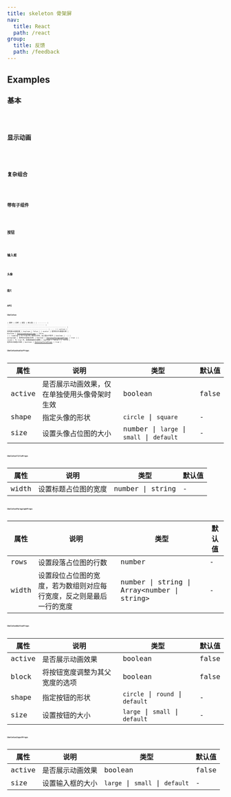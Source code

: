 ```yaml
---
title: skeleton 骨架屏
nav:
  title: React
  path: /react
group:
  title: 反馈
  path: /feedback
---
```


## Examples

### 基本

<code src="./demo/basic" />

### 显示动画

<code src="./demo/active" />

### 复杂组合

<code src="./demo/complex" />

### 带有子组件

<code src="./demo/children" />

### 按钮

<code src="./demo/button" />

### 输入框

<code src="./demo/input" />

### 头像

<code src="./demo/avatar" />

### 图片

<code src="./demo/image" />

## API

### Skeleton

| 属性      | 说明                                   | 类型                                                         | 默认值                                    |
| --------- | -------------------------------------- | ------------------------------------------------------------ | ----------------------------------------- | ---- |
| active    | 是否展示动画效果                       | boolean                                                      | false                                     |
| avatar    | 是否显示头像展位图                     | boolean \| [SkeletonAvatarProps](#SkeletonAvatarProps)       | false                                     |
| loading   | 为 true 时，显示占位符，反之展示子组件 | boolean                                                      | -                                         |
| paragraph | 是否显示段落占位符                     | boolean \| [SkeletonParagraphProps](#SkeletonParagraphProps) | true                                      |
| round     | 为 true 时，段落和标题显示圆角         | boolean                                                      | false                                     |
| title     | 是否显示标题占位图                     | boolean                                                      | [SkeletonTitleProps](#SkeletonTitleProps) | true |

### SkeletonAvatarProps

| 属性   | 说明                                         | 类型                                      | 默认值 |
| ------ | -------------------------------------------- | ----------------------------------------- | ------ |
| active | 是否展示动画效果，仅在单独使用头像骨架时生效 | boolean                                   | false  |
| shape  | 指定头像的形状                               | `circle` \| `square`                      | -      |
| size   | 设置头像占位图的大小                         | number \| `large` \| `small` \| `default` | -      |

### SkeletonTitleProps

| 属性  | 说明                 | 类型             | 默认值 |
| ----- | -------------------- | ---------------- | ------ |
| width | 设置标题占位图的宽度 | number \| string | -      |

### SkeletonParagraphProps

| 属性  | 说明                                                                 | 类型                                           | 默认值 |
| ----- | -------------------------------------------------------------------- | ---------------------------------------------- | ------ |
| rows  | 设置段落占位图的行数                                                 | number                                         | -      |
| width | 设置段位占位图的宽度，若为数组则对应每行宽度，反之则是最后一行的宽度 | number \| string \| Array&lt;number \| string> | -      |

### SkeletonButtonProps

| 属性   | 说明                           | 类型                             | 默认值 |
| ------ | ------------------------------ | -------------------------------- | ------ |
| active | 是否展示动画效果               | boolean                          | false  |
| block  | 将按钮宽度调整为其父宽度的选项 | boolean                          | false  |
| shape  | 指定按钮的形状                 | `circle` \| `round` \| `default` | -      |
| size   | 设置按钮的大小                 | `large` \| `small` \| `default`  | -      |

### SkeletonInputProps

| 属性   | 说明             | 类型                            | 默认值 |
| ------ | ---------------- | ------------------------------- | ------ |
| active | 是否展示动画效果 | boolean                         | false  |
| size   | 设置输入框的大小 | `large` \| `small` \| `default` | -      |
